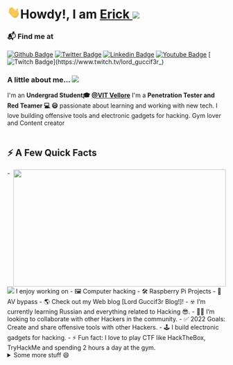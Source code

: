 <h1> <img src="https://raw.githubusercontent.com/ABSphreak/ABSphreak/master/gifs/Hi.gif" width="30px">Howdy!, I am <a href="https://github.com/LordGuccif3r">Erick <a> <img src="https://emojis.slackmojis.com/emojis/images/1531849430/4246/blob-sunglasses.gif?1531849430" width="30px"></h1>
</h1>

### 📬 Find me at
[![Github Badge](http://img.shields.io/badge/-Github-black?style=flat-square&logo=github&link=https://github.com/LordGuccif3r)](https://github.com/LordGuccif3r)
[![Twitter Badge](https://img.shields.io/twitter/url?style=social&url=https%3A%2F%2Ftwitter.com%2FLord_Guccif3r)](https://twitter.com/Lord_Guccif3r)
[![Linkedin Badge](https://img.shields.io/badge/-LinkedIn-blue?style=flat-square&logo=Linkedin&logoColor=white&link=https://www.linkedin.com/in/erick-perez-54b537204/)](https://www.linkedin.com/in/erick-perez-54b537204/)
[![Youtube Badge](https://img.shields.io/youtube/channel/subscribers/UCC8Xy0XHeHxtGYJnFuM4FKQ?style=social&link=https://www.youtube.com/channel/UCC8Xy0XHeHxtGYJnFuM4FKQ)](https://www.youtube.com/channel/UCC8Xy0XHeHxtGYJnFuM4FKQ)
[![Twitch Badge](https://img.shields.io/twitch/status/lord_guccif3r_?style=social&link=https://www.twitch.tv/lord_guccif3r_)](https://www.twitch.tv/lord_guccif3r_)

### A little about me...  <img src="https://media.giphy.com/media/VgCDAzcKvsR6OM0uWg/giphy.gif" width="50"> 
I'm an **Undergrad Student🎓 [@VIT Vellore](https://www.vit.ac.in)** I'm a **Penetration Tester and Red Teamer 💻 😃** passionate about learning and working with new tech. I love building offensive tools and electronic gadgets for hacking. Gym lover and Content creator <br/><br/>

## ⚡️ A Few Quick Facts

<img width="490" height="270" src="https://c.tenor.com/K8R7LThju04AAAAC/hack-the-planet.gif" align=right>
- <img src="https://media.giphy.com/media/WUlplcMpOCEmTGBtBW/giphy.gif" width="30">  I enjoy working on
    - 🖼 Computer hacking
    - 🛠 Raspberry Pi Projects
    - 🤖 AV bypass
- 🌎 Check out my Web blog [Lord Guccif3r Blog!]!
- ☣️ I’m currently learning Russian and everything related to Hacking 😎.
- 🏴‍☠️ I’m looking to collaborate with other Hackers in the community.
- ✅ 2022 Goals: Create and share offensive tools with other Hackers.
- 🕹 I build electronic gadgets for hacking.
- ⚡ Fun fact: I love to play CTF like HackTheBox, TryHackMe and spending 2 hours a day at the gym.



<details>
  <summary>Some more stuff 😄</summary>
  
### 🖥️ My hacker setup
<img src="https://img.shields.io/badge/Legion-555555.svg?&style=flat-square&logo=Lenovo&logoColor=E2231A"> <img src="https://img.shields.io/badge/Windows-555555.svg?&style=flat-square&logo=windows&logoColor=0078D6"> <img src="https://img.shields.io/badge/Chrome-555555.svg?&style=flat-square&logo=google-chrome&logoColor=FABC0C"> <img src="https://img.shields.io/badge/VS Code-555555?style=flat-square&logo=visual-studio-code&logoColor=007ACC"> <img src="https://img.shields.io/badge/Terminal-555555.svg?&style=flat-square&logo=powershell&logoColor=white"> <img src="https://img.shields.io/badge/Jupyter-555555.svg?&style=flat-square&logo=jupyter&logoColor=F37626"> <img src="https://img.shields.io/badge/Spotify-555555.svg?&style=flat-square&logo=spotify&logoColor=1ED760"> 

### ⚙️ Some Tool and Tech I use
<details>

<code><img height="30" src="https://cdn.jsdelivr.net/gh/devicons/devicon/icons/linux/linux-original.svg"></code>
<code><img height="30" src="https://cdn.jsdelivr.net/gh/devicons/devicon/icons/apple/apple-original.svg"></code>
<code><img height="30" src="https://cdn.jsdelivr.net/gh/devicons/devicon/icons/windows8/windows8-original.svg"></code>
<code><img height="30" src="https://cdn.jsdelivr.net/gh/devicons/devicon/icons/bash/bash-plain.svg"></code>
<code><img height="30" src="https://cdn.jsdelivr.net/gh/devicons/devicon/icons/python/python-original-wordmark.svg"></code>
<code><img height="30" src="https://cdn.jsdelivr.net/gh/devicons/devicon/icons/csharp/csharp-original.svg"></code>
<code><img height="30" src="https://cdn.jsdelivr.net/gh/devicons/devicon/icons/cplusplus/cplusplus-original.svg"></code>
<code><img height="30" src="https://cdn.jsdelivr.net/gh/devicons/devicon/icons/html5/html5-original-wordmark.svg"></code>
<code><img height="30" src="https://cdn.jsdelivr.net/gh/devicons/devicon/icons/ruby/ruby-original-wordmark.svg"></code>

</details>

### 🚀 Quick Stats
<p align="center">
<img width="450" align="center" src="https://github-readme-stats-defcon27.vercel.app/api?username=LordGuccif3r&show_icons=true&line_height=21&theme=react" alt="Defcon27's Github Stats" />
<img width="340" height="155" align="center" 
     src="https://github-readme-stats-defcon27.vercel.app/api/top-langs/?username=LordGuccif3r&langs_count=6&hide=handlebars,jupyter%20notebook,css&theme=react&line_height=27&layout=compact" />
</p>

